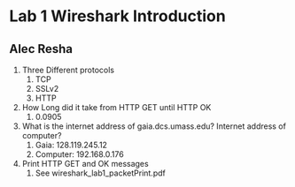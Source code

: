 # Lab 1 Wireshark Introduction

## Alec Resha

1. Three Different protocols
   1. TCP
   2. SSLv2
   3. HTTP
2. How Long did it take from HTTP GET until HTTP OK
   1. 0.0905
3. What is the internet address of gaia.dcs.umass.edu? Internet address of computer?
   1. Gaia: 128.119.245.12
   2. Computer: 192.168.0.176
4. Print HTTP GET and OK messages
   1. See wireshark_lab1_packetPrint.pdf
